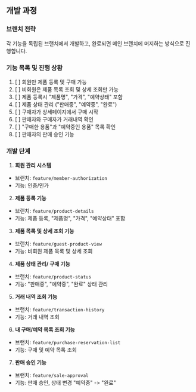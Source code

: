 ## 개발 과정

### 브랜치 전략
각 기능을 독립된 브랜치에서 개발하고, 완료되면 메인 브랜치에 머지하는 방식으로 진행합니다.

### 기능 목록 및 진행 상황
1. [ ] 회원만 제품 등록 및 구매 가능
2. [ ] 비회원은 제품 목록 조회 및 상세 조회만 가능
3. [ ] 제품 등록시 "제품명", "가격", "예약상태" 포함
4. [ ] 제품 상태 관리 ("판매중", "예약중", "완료")
5. [ ] 구매자가 상세페이지에서 구매 시작
6. [ ] 판매자와 구매자가 거래내역 확인
7. [ ] "구매한 용품"과 "예약중인 용품" 목록 확인
8. [ ] 판매자의 판매 승인 기능


### 개발 단계

1. **회원 관리 시스템**
  - 브랜치: `feature/member-authorization`
  - 기능: 인증/인가

2. **제품 등록 기능**
  - 브랜치: `feature/product-details`
  - 기능: 제품 등록, "제품명", "가격", "예약상태" 포함

3. **제품 목록 및 상세 조회 기능**
  - 브랜치: `feature/guest-product-view`
  - 기능: 비회원 제품 목록 및 상세 조회

4. **제품 상태 관리/ 구매 기능**
  - 브랜치: `feature/product-status`
  - 기능: "판매중", "예약중", "완료" 상태 관리

5. **거래 내역 조회 기능**
  - 브랜치: `feature/transaction-history`
  - 기능: 거래 내역 조회

6. **내 구매/예약 목록 조회 기능**
  - 브랜치: `feature/purchase-reservation-list`
  - 기능: 구매 및 예약 목록 조회

7. **판매 승인 기능**
  - 브랜치: `feature/sale-approval`
  - 기능: 판매 승인, 상태 변경 "예약중" -> "완료"